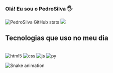### Olá! Eu sou o PedroSilva 🖐️

![PedroSilva GitHub stats](https://github-readme-stats.vercel.app/api?username=DevSiilva&show_icons=true&theme=highcontrast)
<img src="https://github-readme-stats.vercel.app/api/top-langs/?username=DevSiilva&layout=compact&langs_count=16&theme=highcontrast"/>

## Tecnologias que uso no meu dia

<div style="display: inline_block"><br/>
   <img align="center" alt="html5" src="https://img.shields.io/badge/HTML5-E34F26?style=for-the-badge&logo=html5&logoColor=white" />
   <img align="center" alt="css" src="https://img.shields.io/badge/CSS3-1572B6?style=for-the-badge&logo=css3&logoColor=white" />
   <img align="center" alt="js" src="https://img.shields.io/badge/JavaScript-F7DF1E?style=for-the-badge&logo=javascript&logoColor=black" />
   <img align="center" alt="py" src="https://img.shields.io/badge/Python-14354C?style=for-the-badge&logo=python&logoColor=white" />
<div>
  

   ![Snake animation](https://github.com/DevSiilva/DevSiilva/blob/output/github-contribution-grid-snake.svg)
